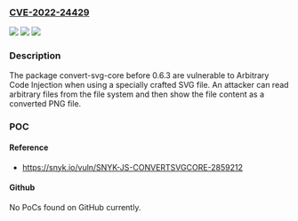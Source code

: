 ### [CVE-2022-24429](https://cve.mitre.org/cgi-bin/cvename.cgi?name=CVE-2022-24429)
![](https://img.shields.io/static/v1?label=Product&message=convert-svg-core&color=blue)
![](https://img.shields.io/static/v1?label=Version&message=%3C%200.6.3%20&color=brighgreen)
![](https://img.shields.io/static/v1?label=Vulnerability&message=Arbitrary%20Code%20Injection&color=brighgreen)

### Description

The package convert-svg-core before 0.6.3 are vulnerable to Arbitrary Code Injection when using a specially crafted SVG file. An attacker can read arbitrary files from the file system and then show the file content as a converted PNG file.

### POC

#### Reference
- https://snyk.io/vuln/SNYK-JS-CONVERTSVGCORE-2859212

#### Github
No PoCs found on GitHub currently.

